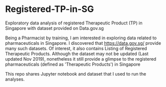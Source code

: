 # Registered-TP-in-SG
Exploratory data analysis of registered Therapeutic Product (TP)  in Singapore with dataset provided on Data.gov.sg

Being a Pharmacist by training, I am interested in exploring data related to pharmaceuticals in Singapore. I discovered that https://data.gov.sg/ provide many such datasets. Of interest, it also contains Listing of Registered Therapeutic Products. Although the dataset may not be updated (Last updated Nov 2019), nonetheless it still provide a glimpse to the registered pharmaceuticals (defined as 'Therapeutic Products') in Singapore

This repo shares Jupyter notebook and dataset that I used to run the analyses.
